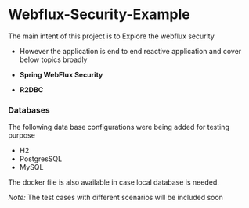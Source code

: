 # Webflux-Security-Example

The main intent of this project is to Explore the webflux security

* However the application is end to end reactive application and cover below topics broadly

* **Spring WebFlux Security**
* **R2DBC**

### Databases
The following data base configurations were being added for testing purpose

* H2
* PostgresSQL
* MySQL

The docker file is also available in case local database is needed.

_Note:_ The test cases with different scenarios will be included soon
